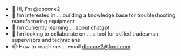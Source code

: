 - 👋 Hi, I’m @dboone2
- 👀 I’m interested in ... building a knowledge base for troubleshooting manufacturing equipment
- 🌱 I’m currently learning ... about chatgpt
- 💞️ I’m looking to collaborate on ... a tool for skilled tradesman, supervisors and technicians
- 📫 How to reach me ... email dboone2@ford.com



<!---
dboone2/dboone2 is a ✨ special ✨ repository because its `README.md` (this file) appears on your GitHub profile.
You can click the Preview link to take a look at your changes.
--->
